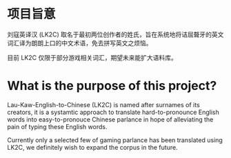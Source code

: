 # 项目旨意
刘寇英译汉 (LK2C) 取名于最初两位创作者的姓氏，旨在系统地将诘屈聱牙的英文词汇译为朗朗上口的中文术语，免去拼写英文之烦恼。

目前 LK2C 仅限于部分游戏相关词汇，期望未来能扩大语料库。


# What is the purpose of this project?
Lau-Kaw-English-to-Chinese (LK2C) is named after surnames of its creators, it is a systamtic approach to translate hard-to-pronounce
English words into easy-to-pronouce Chinese parlance in hope of alleviating the pain of typing these English words.

Currently only a selected few of gaming parlance has been translated using LK2C, 
we definitely wish to expand the corpus in the future.
